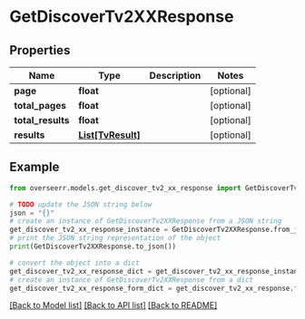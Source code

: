 # GetDiscoverTv2XXResponse


## Properties

Name | Type | Description | Notes
------------ | ------------- | ------------- | -------------
**page** | **float** |  | [optional] 
**total_pages** | **float** |  | [optional] 
**total_results** | **float** |  | [optional] 
**results** | [**List[TvResult]**](TvResult.md) |  | [optional] 

## Example

```python
from overseerr.models.get_discover_tv2_xx_response import GetDiscoverTv2XXResponse

# TODO update the JSON string below
json = "{}"
# create an instance of GetDiscoverTv2XXResponse from a JSON string
get_discover_tv2_xx_response_instance = GetDiscoverTv2XXResponse.from_json(json)
# print the JSON string representation of the object
print(GetDiscoverTv2XXResponse.to_json())

# convert the object into a dict
get_discover_tv2_xx_response_dict = get_discover_tv2_xx_response_instance.to_dict()
# create an instance of GetDiscoverTv2XXResponse from a dict
get_discover_tv2_xx_response_form_dict = get_discover_tv2_xx_response.from_dict(get_discover_tv2_xx_response_dict)
```
[[Back to Model list]](../README.md#documentation-for-models) [[Back to API list]](../README.md#documentation-for-api-endpoints) [[Back to README]](../README.md)


